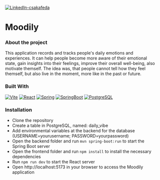 [![LinkedIn-csakafeda][linkedin-shield-csakafeda]][linkedin-url-csakafeda]

# Moodily

### About the project

This application records and tracks people's daily emotions and experiences. It can help people become more aware of their emotional state, gain insights into their feelings, improve their overall well-being, also motivate themself. 
The idea was, that people cannot tell how they feel themself, but also live in the moment, more like in the past or future.

### Built With

[![Vite][Vite-badge]][Vite-url]
[![React][React.js]][React-url]
[![Spring][Spring-badge]][Spring-url]
[![SpringBoot][SpringBoot-badge]][Spring-url]
[![PostgreSQL][PostgreSQL-badge]][PostgreSQL-url]

### Installation

- Clone the repository
- Create a table in PostgreSQL, named: daily_vibe
- Add environmental variables at the backend for the database (USERNAME=yourusername; PASSWORD=yourpassword)
- Open the backend folder and run ```mvn spring-boot:run``` to start the Spring Boot server
- Open the frontend folder and run ```npm install``` to install the necessary dependencies
- Run ```npm run dev``` to start the React server
- Open http://localhost:5173 in your browser to access the Moodily application

[linkedin-shield-csakafeda]: https://img.shields.io/badge/-Feodóra%20Bakó-black.svg?style=for-the-badge&logo=linkedin&colorB=555
[linkedin-url-csakafeda]: https://www.linkedin.com/in/feodorabako/
[Spring-badge]: https://img.shields.io/badge/Spring-20232A?style=for-the-badge&logo=spring
[Spring-url]: https://spring.io/
[SpringBoot-badge]: https://img.shields.io/badge/Spring%20Boot-20232A?style=for-the-badge&logo=springboot
[React.js]: https://img.shields.io/badge/React-20232A?style=for-the-badge&logo=react
[React-url]: https://reactjs.org/
[Vite-badge]: https://img.shields.io/badge/Vite-20232A?style=for-the-badge&logo=vite
[Vite-url]: https://vitejs.dev/
[PostgreSQL-badge]: https://img.shields.io/badge/PostgreSQL-20232A?style=for-the-badge&logo=postgresql
[PostgreSQL-url]: https://www.postgresql.org/
